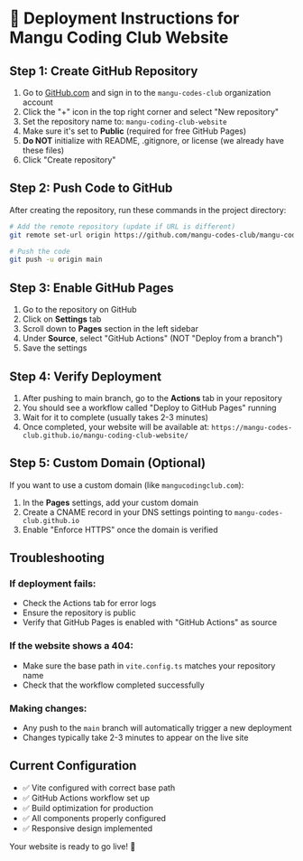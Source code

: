 # 🚀 Deployment Instructions for Mangu Coding Club Website

## Step 1: Create GitHub Repository

1. Go to [GitHub.com](https://github.com) and sign in to the `mangu-codes-club` organization account
2. Click the "+" icon in the top right corner and select "New repository"
3. Set the repository name to: `mangu-coding-club-website`
4. Make sure it's set to **Public** (required for free GitHub Pages)
5. **Do NOT** initialize with README, .gitignore, or license (we already have these files)
6. Click "Create repository"

## Step 2: Push Code to GitHub

After creating the repository, run these commands in the project directory:

```bash
# Add the remote repository (update if URL is different)
git remote set-url origin https://github.com/mangu-codes-club/mangu-coding-club-website.git

# Push the code
git push -u origin main
```

## Step 3: Enable GitHub Pages

1. Go to the repository on GitHub
2. Click on **Settings** tab
3. Scroll down to **Pages** section in the left sidebar
4. Under **Source**, select "GitHub Actions" (NOT "Deploy from a branch")
5. Save the settings

## Step 4: Verify Deployment

1. After pushing to main branch, go to the **Actions** tab in your repository
2. You should see a workflow called "Deploy to GitHub Pages" running
3. Wait for it to complete (usually takes 2-3 minutes)
4. Once completed, your website will be available at:
   `https://mangu-codes-club.github.io/mangu-coding-club-website/`

## Step 5: Custom Domain (Optional)

If you want to use a custom domain (like `mangucodingclub.com`):

1. In the **Pages** settings, add your custom domain
2. Create a CNAME record in your DNS settings pointing to `mangu-codes-club.github.io`
3. Enable "Enforce HTTPS" once the domain is verified

## Troubleshooting

### If deployment fails:
- Check the Actions tab for error logs
- Ensure the repository is public
- Verify that GitHub Pages is enabled with "GitHub Actions" as source

### If the website shows a 404:
- Make sure the base path in `vite.config.ts` matches your repository name
- Check that the workflow completed successfully

### Making changes:
- Any push to the `main` branch will automatically trigger a new deployment
- Changes typically take 2-3 minutes to appear on the live site

## Current Configuration

- ✅ Vite configured with correct base path
- ✅ GitHub Actions workflow set up
- ✅ Build optimization for production
- ✅ All components properly configured
- ✅ Responsive design implemented

Your website is ready to go live! 🎉
